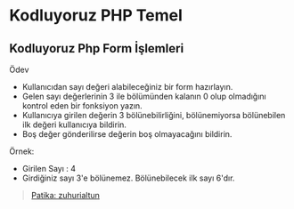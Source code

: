 # Kodluyoruz PHP Temel
## Kodluyoruz Php Form İşlemleri

Ödev
- Kullanıcıdan sayı değeri alabileceğiniz bir form hazırlayın.
- Gelen sayı değerlerinin 3 ile bölümünden kalanın 0 olup olmadığını kontrol eden bir fonksiyon yazın.
- Kullanıcıya girilen değerin 3 bölünebilirliğini, bölünemiyorsa bölünebilen ilk değeri kullanıcıya bildirin.
- Boş değer gönderilirse değerin boş olmayacağını bildirin.

Örnek:
- Girilen Sayı : 4
- Girdiğiniz sayı 3'e bölünemez. Bölünebilecek ilk sayı 6'dır.

> [Patika: zuhurialtun](https://app.patika.dev/zuhurialtun)